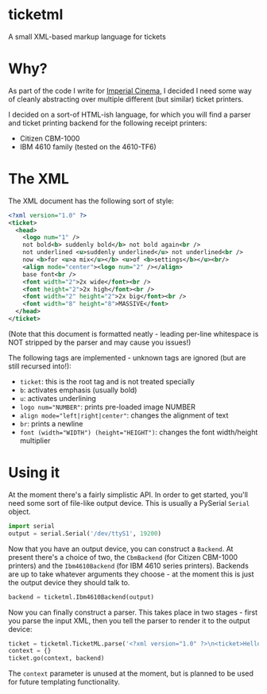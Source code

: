 # ticketml
A small XML-based markup language for tickets

Why?
====

As part of the code I write for [Imperial Cinema](http://www.imperialcinema.co.uk), I decided
I need some way of cleanly abstracting over multiple different (but similar) ticket printers.

I decided on a sort-of HTML-ish language, for which you will find a parser and ticket printing
backend for the following receipt printers:

* Citizen CBM-1000
* IBM 4610 family (tested on the 4610-TF6)

The XML
=======

The XML document has the following sort of style:

```xml
<?xml version="1.0" ?>
<ticket>
  <head>
    <logo num="1" />
    not bold<b> suddenly bold</b> not bold again<br />
    not underlined <u>suddenly underlined</u> not underlined<br />
    now <b>for <u>a mix</u></b> <u>of <b>settings</b></u><br/>
    <align mode="center"><logo num="2" /></align>
    base font<br />
    <font width="2">2x wide</font><br />
    <font height="2">2x high</font><br />
    <font width="2" height="2">2x big</font><br />
    <font width="8" height="8">MASSIVE</font>
  </head>
</ticket>
```

(Note that this document is formatted neatly - leading per-line whitespace is NOT stripped by the parser and may cause you issues!)

The following tags are implemented - unknown tags are ignored (but are still recursed into!):

* `ticket`: this is the root tag and is not treated specially
* `b`: activates emphasis (usually bold)
* `u`: activates underlining
* `logo num="NUMBER"`: prints pre-loaded image NUMBER
* `align mode="left|right|center"`: changes the alignment of text
* `br`: prints a newline
* `font (width="WIDTH") (height="HEIGHT")`: changes the font width/height multiplier

Using it
========

At the moment there's a fairly simplistic API. In order to get started, you'll need some sort of file-like output device. This is usually a PySerial `Serial` object.

```python
import serial
output = serial.Serial('/dev/ttyS1', 19200)
```

Now that you have an output device, you can construct a `Backend`. At present there's a choice of two, the `CbmBackend` (for Citizen CBM-1000 printers) and the `Ibm4610Backend` (for IBM 4610 series printers). Backends are up to take whatever arguments they choose - at the moment this is just the output device they should talk to.

```python
backend = ticketml.Ibm4610Backend(output)
```

Now you can finally construct a parser. This takes place in two stages - first you parse the input XML, then you tell the parser to render it to the output device:

```python
ticket = ticketml.TicketML.parse('<?xml version="1.0" ?>\n<ticket>Hello! This is my first ticket!</ticket>')
context = {}
ticket.go(context, backend)
```

The `context` parameter is unused at the moment, but is planned to be used for future templating functionality.
